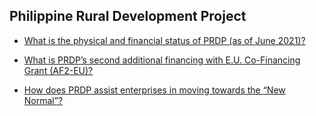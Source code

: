 ## Philippine Rural Development Project


 - [What is the physical and financial status of PRDP (as of June 2021)?](/philippine-rural-development-project/what-is-the-physical-and-financial-status-of-prdp-(as-of-june-2021))
    
 - [What is PRDP’s second additional financing with E.U. Co-Financing Grant (AF2-EU)?](/philippine-rural-development-project/what-is-prdp's-second-additional-financing-with-e.u.-co-financing-grant-(af2-eu))
    
 - [How does PRDP assist enterprises in moving towards the “New Normal”?](/philippine-rural-development-project/how-does-prdp-assist-enterprises-in-moving-towards-the-"new-normal")
    
